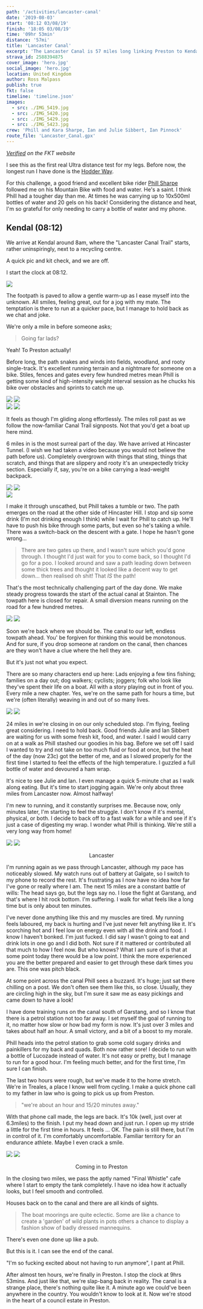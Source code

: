 ```yaml
---
path: '/activities/lancaster-canal'
date: '2019-08-03'
start: '08:12 03/08/19'
finish: '18:05 03/08/19'
time: '09hr 53min'
distance: '57mi'
title: 'Lancaster Canal'
excerpt: 'The Lancaster Canal is 57 miles long linking Preston to Kendal on the North West coast of England. The first 14 miles are on abandoned sections of the old canal and make for interesting scenery and landscape. But for a route that is so flat, I had lots of ups and downs.'
strava_id: 2588394875
cover_image: 'hero.jpg'
social_image: 'hero.jpg'
location: United Kingdom
author: Ross Malpass
publish: true
fkt: false
timeline: 'timeline.json'
images:
  - src: ./IMG_5419.jpg
  - src: ./IMG_5420.jpg
  - src: ./IMG_5429.jpg
  - src: ./IMG_5423.jpg
crew: 'Phill and Kara Sharpe, Ian and Julie Sibbert, Ian Pinnock'
route_file: 'Lancaster_Canal.gpx'
---
```


*[Verified](https://fastestknowntime.com/route/lancaster-canal-uk) on the FKT website*


I see this as the first real Ultra distance test for my legs. Before now, the longest run I have done is the [Hodder Way](/activities/hodder-way).

For this challenge, a good friend and excellent bike rider [Phill Sharpe](https://www.instagram.com/pedalinsquares/) followed me on his Mountain Bike with food and water. He's a saint. I think Phill had a tougher day than me. At times he was carrying up to 10x500ml bottles of water and 20 gels on his back! Considering the distance and heat, I'm so grateful for only needing to carry a bottle of water and my phone.

## Kendal (08:12)

We arrive at Kendal around 8am, where the "Lancaster Canal Trail" starts, rather uninspiringly, next to a recycling centre.

A quick pic and kit check, and we are off.

I start the clock at 08:12.

<div class='photo-cluster'>
<div class='flex'>
<image-zoom><img src='IMG_5420.jpg'/></image-zoom>
</div>

The footpath is paved to allow a gentle warm-up as I ease myself into the unknown. All smiles, feeling great, out for a jog with my mate. The temptation is there to run at a quicker pace, but I manage to hold back as we chat and joke.

We're only a mile in before someone asks;

> Going far lads?

Yeah! To Preston actually!

Before long, the path snakes and winds into fields, woodland, and rooty single-track. It's excellent running terrain and a nightmare for someone on a bike. Stiles, fences and gates every few hundred metres mean Phill is getting some kind of high-intensity weight interval session as he chucks his bike over obstacles and sprints to catch me up.

<div class='photo-cluster'>
<div class='flex'>
<image-zoom><img src='IMG_5421.jpg'/></image-zoom>
<image-zoom><img src='IMG_5422.jpg'/></image-zoom>
</div>
<div class='flex'>
<image-zoom><img src='IMG_5423.jpg'/></image-zoom>
<image-zoom><img src='IMG_5424.jpg'/></image-zoom>
</div>
</div>

It feels as though I'm gliding along effortlessly. The miles roll past as we follow the now-familiar Canal Trail signposts. Not that you'd get a boat up here mind.

6 miles in is the most surreal part of the day. We have arrived at Hincaster Tunnel. (I wish we had taken a video because you would not believe the path before us). Completely overgrown with things that sting, things that scratch, and things that are slippery and rooty it's an unexpectedly tricky section. Especially if, say, you're on a bike carrying a lead-weight backpack.

<div class='photo-cluster'>
<div class='flex'>
<image-zoom><img src='1.jpg'/></image-zoom>
<image-zoom><img src='2.jpg'/></image-zoom>
</div>
<div class='flex'>
<image-zoom><img src='3.jpg'/></image-zoom>
</div>
</div>

I make it through unscathed, but Phill takes a tumble or two. The path emerges on the road at the other side of Hincaster Hill. I stop and sip some drink (I'm not drinking enough I think) while I wait for Phill to catch up. He'll have to push his bike through some parts, but even so he's taking a while. There was a switch-back on the descent with a gate. I hope he hasn't gone wrong...

> There are two gates up there, and I wasn't sure which you'd gone through. I thought I'd just wait for you to come back, so I thought I'd go for a poo. I looked around and saw a path leading down between some thick trees and thought it looked like a decent way to get down... then realised oh shit! That *IS* the path!

That's the most technically challenging part of the day done. We make steady progress towards the start of the actual canal at Stainton. The towpath here is closed for repair. A small diversion means running on the road for a few hundred metres.

<div class='photo-cluster'>
<div class='flex'>
<image-zoom><img src='IMG_5425.jpg'/></image-zoom>
<image-zoom><img src='IMG_5426.jpg'/></image-zoom>
</div>
</div>

Soon we're back where we should be. The canal to our left, endless towpath ahead. You' be forgiven for thinking this would be monotonous. And for sure, if you drop someone at random on the canal, then chances are they won't have a clue where the hell they are.

But it's just not what you expect.

There are so many characters end up here: Lads enjoying a few tins fishing; families on a day out; dog walkers; cyclists; joggers; folk who look like they've spent their life on a boat. All with a story playing out in front of you. Every mile a new chapter. Yes, we're on the same path for hours a time, but we're (often literally) weaving in and out of so many lives.

<div class='photo-cluster'>
<div class='flex'>
<image-zoom><img src='IMG_5419.jpg'/></image-zoom>
<image-zoom><img src='IMG_5428.jpg'/></image-zoom>
</div>
</div>

24 miles in we're closing in on our only scheduled stop. I'm flying, feeling great considering. I need to hold back. Good friends Julie and Ian Sibbert are waiting for us with some fresh kit, food, and water. I said I would carry on at a walk as Phill stashed our goodies in his bag. Before we set off I said I wanted to try and not take on too much fluid or food at once, but the heat of the day (now 23c) got the better of me, and as I slowed properly for the first time I started to feel the effects of the high temperature. I guzzled a full bottle of water and devoured a ham wrap.

It's nice to see Julie and Ian. I even manage a quick 5-minute chat as I walk along eating. But it's time to start jogging again. We're only about three miles from Lancaster now. Almost halfway!

I'm new to running, and it constantly surprises me. Because now, only minutes later, I'm starting to feel the struggle. I don't know if it's mental, physical, or both.  I decide to back off to a fast walk for a while and see if it's just a case of digesting my wrap. I wonder what Phill is thinking. We're still a very long way from home!

<div class='photo-cluster'>
<div class='flex'>
<image-zoom><img src='IMG_5429.jpg'/></image-zoom>
<image-zoom><img src='IMG_5430.jpg'/></image-zoom>
</div>
<p style='text-align: center'>
<marker-link lat='54.048216645592504' lng='-2.794655274726267' label='A' zoom='15'>Lancaster</marker-link>
</p>
</div>

I'm running again as we pass through Lancaster, although my pace has noticeably slowed. My watch runs out of battery at Galgate, so I switch to my phone to record the rest. It's frustrating as I now have no idea how far I've gone or really where I am. The next 15 miles are a constant battle of wills: The head says go, but the legs say no.  I lose the fight at Garstang, and that's where I hit rock bottom. I'm suffering. I walk for what feels like a long time but is only about ten minutes.

I've never done anything like this and my muscles are tired. My running feels laboured, my back is hurting and I've just never felt anything like it. It's scorching hot and I feel low on energy even with all the drink and food. I know I haven't bonked. I'm just fucked. I did say I wasn't going to eat and drink lots in one go and I did both. Not sure if it mattered or contributed all that much to how I feel now. But who knows? What I am sure of is that at some point today there would be a low point. I think the more experienced you are the better prepared and easier to get through these dark times you are. This one was pitch black.

At some point across the canal Phill sees a buzzard. It's huge; just sat there chilling on a post. We don't often see them like this, so close. Usually, they are circling high in the sky, but I'm sure it saw me as easy pickings and came down to have a look!

I have done training runs on the canal south of Garstang, and so I know that there is a petrol station not too far away. I set myself the goal of running to it, no matter how slow or how bad my form is now. It's just over 3 miles and takes about half an hour. A small victory, and a bit of a boost to my morale.

Phill heads into the petrol station to grab some cold sugary drinks and painkillers for my back and quads. Both now rather sore! I decide to run with a bottle of Lucozade instead of water. It's not easy or pretty, but I manage to run for a good hour. I'm feeling much better, and for the first time, I'm sure I can finish.

The last two hours were rough, but we've made it to the home stretch. We're in Treales, a place I know well from cycling. I make a quick phone call to my father in law who is going to pick us up from Preston.

> "we're about an hour and 15/20 minutes away."

With that phone call made, the legs are back. It's 10k (well, just over at 6.3miles) to the finish. I put my head down and just run. I open up my stride a little for the first time in hours. It feels ... OK. The pain is still there, but I'm in control of it. I'm comfortably uncomfortable. Familiar territory for an endurance athlete. Maybe I even crack a smile.

<div class='photo-cluster'>
<div class='flex'>
<image-zoom><img src='IMG_5431.jpg'/></image-zoom>
<image-zoom><img src='IMG_5432.jpg'/></image-zoom>
</div>
<p style='text-align: center'>
<marker-link lat='54.04020160115954' lng='-2.490204776669657' label='A' zoom='15'>Coming in to Preston</marker-link>
</p>
</div>

In the closing two miles, we pass the aptly named "Final Whistle" cafe where I start to empty the tank completely. I have no idea how it actually looks, but I feel smooth and controlled.

Houses back on to the canal and there are all kinds of sights.

> The boat moorings are quite eclectic. Some are like a chance to create a 'garden' of wild plants in pots others a chance to display a fashion show of badly dressed mannequins.

There's even one done up like a pub.

But this is it. I can see the end of the canal.

"I'm so fucking excited about not having to run anymore", I pant at Phill.

After almost ten hours, we're finally in Preston. I stop the clock at 9hrs 53mins. And just like that, we're slap-bang back in reality. The canal is a strange place, there's nothing quite like it. A minute ago we could've been anywhere in the country. You wouldn't know to look at it. Now we're stood in the heart of a council estate in Preston.
